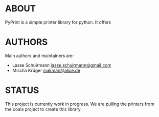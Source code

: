 # ABOUT

PyPrint is a simple printer library for python. It offers

# AUTHORS

Main authors and maintainers are:

 * Lasse Schuirmann <lasse.schuirmann@gmail.com>
 * Mischa Krüger <makman@alice.de>

# STATUS

This project is currently work in progress. We are pulling the printers from the
coala project to create this library.

